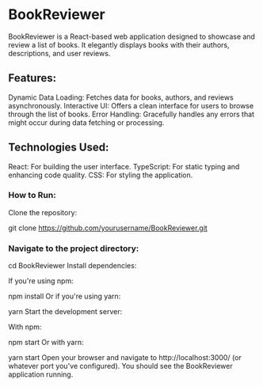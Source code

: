 # BookReviewer

BookReviewer is a React-based web application designed to showcase and review a list of books. It elegantly displays books with their authors, descriptions, and user reviews.

## Features:

Dynamic Data Loading: Fetches data for books, authors, and reviews asynchronously.
Interactive UI: Offers a clean interface for users to browse through the list of books.
Error Handling: Gracefully handles any errors that might occur during data fetching or processing.

## Technologies Used:

React: For building the user interface.
TypeScript: For static typing and enhancing code quality.
CSS: For styling the application.

### How to Run:

Clone the repository:

git clone https://github.com/yourusername/BookReviewer.git

### Navigate to the project directory:

cd BookReviewer
Install dependencies:

If you're using npm:

npm install
Or if you're using yarn:

yarn
Start the development server:

With npm:

npm start
Or with yarn:

yarn start
Open your browser and navigate to http://localhost:3000/ (or whatever port you've configured). You should see the BookReviewer application running.

